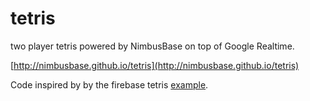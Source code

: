 tetris
======

two player tetris powered by NimbusBase on top of Google Realtime.

[http://nimbusbase.github.io/tetris](http://nimbusbase.github.io/tetris)

Code inspired by by the firebase tetris [example](https://github.com/firebase/examples/blob/master/tetris.html).

